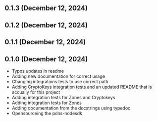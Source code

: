## 0.1.3 (December 12, 2024)


## 0.1.2 (December 12, 2024)


## 0.1.1 (December 12, 2024)


## 0.1.0 (December 12, 2024)
  - Typos updates in readme
  - Adding new documentation for correct usage
  - Changing integrations tests to use correct path
  - Adding CryptoKeys integration tests and an updated README that is accually for this project
  - Adding integration tests for Zones and Cryptokeys
  - Adding integration tests for Zones
  - Adding documentation from the docstrings using typedoc
  - Opensourceing the pdns-nodesdk

